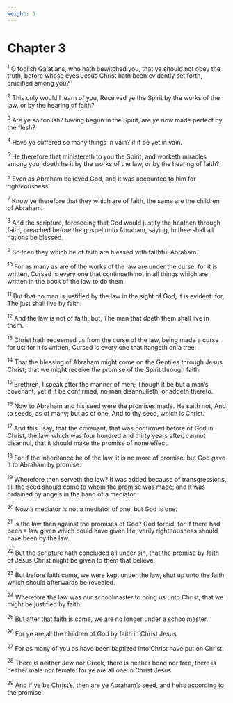 ```yaml
---
weight: 3
---
```


# Chapter 3

<sup>1</sup> O foolish Galatians, who hath bewitched you, that ye should not obey the truth, before whose eyes Jesus Christ hath been evidently set forth, crucified among you? 

<sup>2</sup> This only would I learn of you, Received ye the Spirit by the works of the law, or by the hearing of faith? 

<sup>3</sup> Are ye so foolish? having begun in the Spirit, are ye now made perfect by the flesh? 

<sup>4</sup> Have ye suffered so many things in vain? if it be yet in vain. 

<sup>5</sup> He therefore that ministereth to you the Spirit, and worketh miracles among you, doeth he it by the works of the law, or by the hearing of faith? 

<sup>6</sup> Even as Abraham believed God, and it was accounted to him for righteousness. 

<sup>7</sup> Know ye therefore that they which are of faith, the same are the children of Abraham. 

<sup>8</sup> And the scripture, foreseeing that God would justify the heathen through faith, preached before the gospel unto Abraham, saying, In thee shall all nations be blessed. 

<sup>9</sup> So then they which be of faith are blessed with faithful Abraham. 

<sup>10</sup> For as many as are of the works of the law are under the curse: for it is written, Cursed is every one that continueth not in all things which are written in the book of the law to do them. 

<sup>11</sup> But that no man is justified by the law in the sight of God, it is evident: for, The just shall live by faith. 

<sup>12</sup> And the law is not of faith: but, The man that doeth them shall live in them. 

<sup>13</sup> Christ hath redeemed us from the curse of the law, being made a curse for us: for it is written, Cursed is every one that hangeth on a tree: 

<sup>14</sup> That the blessing of Abraham might come on the Gentiles through Jesus Christ; that we might receive the promise of the Spirit through faith. 

<sup>15</sup> Brethren, I speak after the manner of men; Though it be but a man’s covenant, yet if it be confirmed, no man disannulleth, or addeth thereto. 

<sup>16</sup> Now to Abraham and his seed were the promises made. He saith not, And to seeds, as of many; but as of one, And to thy seed, which is Christ. 

<sup>17</sup> And this I say, that the covenant, that was confirmed before of God in Christ, the law, which was four hundred and thirty years after, cannot disannul, that it should make the promise of none effect. 

<sup>18</sup> For if the inheritance be of the law, it is no more of promise: but God gave it to Abraham by promise. 

<sup>19</sup> Wherefore then serveth the law? It was added because of transgressions, till the seed should come to whom the promise was made; and it was ordained by angels in the hand of a mediator. 

<sup>20</sup> Now a mediator is not a mediator of one, but God is one. 

<sup>21</sup> Is the law then against the promises of God? God forbid: for if there had been a law given which could have given life, verily righteousness should have been by the law. 

<sup>22</sup> But the scripture hath concluded all under sin, that the promise by faith of Jesus Christ might be given to them that believe. 

<sup>23</sup> But before faith came, we were kept under the law, shut up unto the faith which should afterwards be revealed. 

<sup>24</sup> Wherefore the law was our schoolmaster to bring us unto Christ, that we might be justified by faith. 

<sup>25</sup> But after that faith is come, we are no longer under a schoolmaster. 

<sup>26</sup> For ye are all the children of God by faith in Christ Jesus. 

<sup>27</sup> For as many of you as have been baptized into Christ have put on Christ. 

<sup>28</sup> There is neither Jew nor Greek, there is neither bond nor free, there is neither male nor female: for ye are all one in Christ Jesus. 

<sup>29</sup> And if ye be Christ’s, then are ye Abraham’s seed, and heirs according to the promise. 


